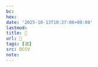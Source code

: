 ```yaml
---
bc:
hex:
date: '2025-10-13T10:27:06+08:00'
lastmod:
title: 􃜛
url: 􃜛
tags: [邋]
src: DCCV
note:
---
```

